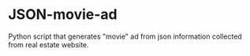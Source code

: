 # JSON-movie-ad
Python script that generates "movie" ad from json information collected from real estate website.
